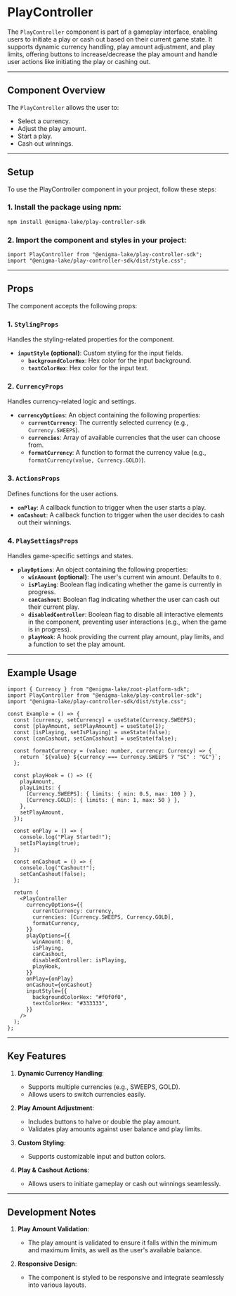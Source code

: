 # PlayController

The `PlayController` component is part of a gameplay interface, enabling users to initiate a play or cash out based on their current game state. It supports dynamic currency handling, play amount adjustment, and play limits, offering buttons to increase/decrease the play amount and handle user actions like initiating the play or cashing out.

---

## Component Overview

The `PlayController` allows the user to:

- Select a currency.
- Adjust the play amount.
- Start a play.
- Cash out winnings.

---

## Setup

To use the PlayController component in your project, follow these steps:

### 1. Install the package using npm:

```bash
npm install @enigma-lake/play-controller-sdk
```

### 2. Import the component and styles in your project:

```tsx
import PlayController from "@enigma-lake/play-controller-sdk";
import "@enigma-lake/play-controller-sdk/dist/style.css";
```

---

## Props

The component accepts the following props:

### 1. `StylingProps`

Handles the styling-related properties for the component.

- **`inputStyle` (optional)**: Custom styling for the input fields.
  - **`backgroundColorHex`**: Hex color for the input background.
  - **`textColorHex`**: Hex color for the input text.

### 2. `CurrencyProps`

Handles currency-related logic and settings.

- **`currencyOptions`**: An object containing the following properties:
  - **`currentCurrency`**: The currently selected currency (e.g., `Currency.SWEEPS`).
  - **`currencies`**: Array of available currencies that the user can choose from.
  - **`formatCurrency`**: A function to format the currency value (e.g., `formatCurrency(value, Currency.GOLD)`).

### 3. `ActionsProps`

Defines functions for the user actions.

- **`onPlay`**: A callback function to trigger when the user starts a play.
- **`onCashout`**: A callback function to trigger when the user decides to cash out their winnings.

### 4. `PlaySettingsProps`

Handles game-specific settings and states.

- **`playOptions`**: An object containing the following properties:
  - **`winAmount` (optional)**: The user's current win amount. Defaults to `0`.
  - **`isPlaying`**: Boolean flag indicating whether the game is currently in progress.
  - **`canCashout`**: Boolean flag indicating whether the user can cash out their current play.
  - **`disabledController`**: Boolean flag to disable all interactive elements in the component, preventing user interactions (e.g., when the game is in progress).
  - **`playHook`**: A hook providing the current play amount, play limits, and a function to set the play amount.

---

## Example Usage

```tsx
import { Currency } from "@enigma-lake/zoot-platform-sdk";
import PlayController from "@enigma-lake/play-controller-sdk";
import "@enigma-lake/play-controller-sdk/dist/style.css";

const Example = () => {
  const [currency, setCurrency] = useState(Currency.SWEEPS);
  const [playAmount, setPlayAmount] = useState(1);
  const [isPlaying, setIsPlaying] = useState(false);
  const [canCashout, setCanCashout] = useState(false);

  const formatCurrency = (value: number, currency: Currency) => {
    return `${value} ${currency === Currency.SWEEPS ? "SC" : "GC"}`;
  };

  const playHook = () => ({
    playAmount,
    playLimits: {
      [Currency.SWEEPS]: { limits: { min: 0.5, max: 100 } },
      [Currency.GOLD]: { limits: { min: 1, max: 50 } },
    },
    setPlayAmount,
  });

  const onPlay = () => {
    console.log("Play Started!");
    setIsPlaying(true);
  };

  const onCashout = () => {
    console.log("Cashout!");
    setCanCashout(false);
  };

  return (
    <PlayController
      currencyOptions={{
        currentCurrency: currency,
        currencies: [Currency.SWEEPS, Currency.GOLD],
        formatCurrency,
      }}
      playOptions={{
        winAmount: 0,
        isPlaying,
        canCashout,
        disabledController: isPlaying,
        playHook,
      }}
      onPlay={onPlay}
      onCashout={onCashout}
      inputStyle={{
        backgroundColorHex: "#f0f0f0",
        textColorHex: "#333333",
      }}
    />
  );
};
```

---

## Key Features

1. **Dynamic Currency Handling**:

   - Supports multiple currencies (e.g., SWEEPS, GOLD).
   - Allows users to switch currencies easily.

2. **Play Amount Adjustment**:

   - Includes buttons to halve or double the play amount.
   - Validates play amounts against user balance and play limits.

3. **Custom Styling**:

   - Supports customizable input and button colors.

4. **Play & Cashout Actions**:
   - Allows users to initiate gameplay or cash out winnings seamlessly.

---

## Development Notes

1. **Play Amount Validation**:

   - The play amount is validated to ensure it falls within the minimum and maximum limits, as well as the user's available balance.

2. **Responsive Design**:
   - The component is styled to be responsive and integrate seamlessly into various layouts.
